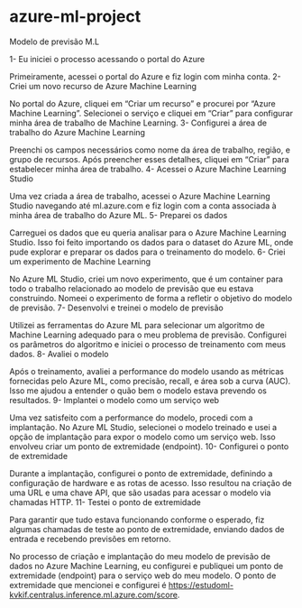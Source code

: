 # azure-ml-project
Modelo de previsão M.L

1- Eu iniciei o processo acessando o portal do Azure

Primeiramente, acessei o portal do Azure e fiz login com minha conta.
2- Criei um novo recurso de Azure Machine Learning

No portal do Azure, cliquei em “Criar um recurso” e procurei por “Azure Machine Learning”. Selecionei o serviço e cliquei em “Criar” para configurar minha área de trabalho de Machine Learning.
3- Configurei a área de trabalho do Azure Machine Learning

Preenchi os campos necessários como nome da área de trabalho, região, e grupo de recursos. Após preencher esses detalhes, cliquei em “Criar” para estabelecer minha área de trabalho.
4- Acessei o Azure Machine Learning Studio

Uma vez criada a área de trabalho, acessei o Azure Machine Learning Studio navegando até ml.azure.com e fiz login com a conta associada à minha área de trabalho do Azure ML.
5- Preparei os dados

Carreguei os dados que eu queria analisar para o Azure Machine Learning Studio. Isso foi feito importando os dados para o dataset do Azure ML, onde pude explorar e preparar os dados para o treinamento do modelo.
6- Criei um experimento de Machine Learning

No Azure ML Studio, criei um novo experimento, que é um container para todo o trabalho relacionado ao modelo de previsão que eu estava construindo. Nomeei o experimento de forma a refletir o objetivo do modelo de previsão.
7- Desenvolvi e treinei o modelo de previsão

Utilizei as ferramentas do Azure ML para selecionar um algoritmo de Machine Learning adequado para o meu problema de previsão. Configurei os parâmetros do algoritmo e iniciei o processo de treinamento com meus dados.
8- Avaliei o modelo

Após o treinamento, avaliei a performance do modelo usando as métricas fornecidas pelo Azure ML, como precisão, recall, e área sob a curva (AUC). Isso me ajudou a entender o quão bem o modelo estava prevendo os resultados.
9- Implantei o modelo como um serviço web

Uma vez satisfeito com a performance do modelo, procedi com a implantação. No Azure ML Studio, selecionei o modelo treinado e usei a opção de implantação para expor o modelo como um serviço web. Isso envolveu criar um ponto de extremidade (endpoint).
10- Configurei o ponto de extremidade

Durante a implantação, configurei o ponto de extremidade, definindo a configuração de hardware e as rotas de acesso. Isso resultou na criação de uma URL e uma chave API, que são usadas para acessar o modelo via chamadas HTTP.
11- Testei o ponto de extremidade

Para garantir que tudo estava funcionando conforme o esperado, fiz algumas chamadas de teste ao ponto de extremidade, enviando dados de entrada e recebendo previsões em retorno.


No processo de criação e implantação do meu modelo de previsão de dados no Azure Machine Learning, eu configurei e publiquei um ponto de extremidade (endpoint) para o serviço web do meu modelo. O ponto de extremidade que mencionei e configurei é https://estudoml-kvkif.centralus.inference.ml.azure.com/score.
